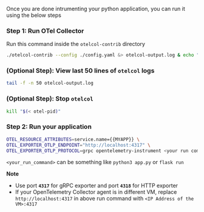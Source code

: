 Once you are done intrumenting your python application, you can run it using the below steps

### Step 1: Run OTel Collector
 Run this command inside the `otelcol-contrib` directory
```bash
./otelcol-contrib --config ./config.yaml &> otelcol-output.log & echo "$!" > otel-pid
```
### (Optional Step): View last 50 lines of `otelcol` logs
```bash
tail -f -n 50 otelcol-output.log
```

### (Optional Step): Stop `otelcol`
```bash
kill "$(< otel-pid)"
```

### Step 2: Run your application

```bash
OTEL_RESOURCE_ATTRIBUTES=service.name={{MYAPP}} \
OTEL_EXPORTER_OTLP_ENDPOINT="http://localhost:4317" \
OTEL_EXPORTER_OTLP_PROTOCOL=grpc opentelemetry-instrument <your run command>
```
`<your_run_command>` can be something like `python3 app.py` or `flask run`

**Note**
- Use port **`4317`** for gRPC exporter and port **`4318`** for HTTP exporter
- If your OpenTelemetry Collector agent is in different VM, replace `http://localhost:4317` in above run command with `<IP Address of the VM>:4317`



